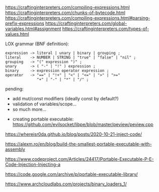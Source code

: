 https://craftinginterpreters.com/compiling-expressions.html
https://craftinginterpreters.com/chunks-of-bytecode.html
https://craftinginterpreters.com/compiling-expressions.html#parsing-prefix-expressions
https://craftinginterpreters.com/global-variables.html#assignment
https://craftinginterpreters.com/types-of-values.html

LOX grammar (BNF definition):
```
expression -> literal | unary | binary | grouping ;
literal    -> NUMBER | STRING | "true" | "false" | "nil" ;
grouping   -> "(" expression ")" ;
unary      -> ( "-" | "!" ) expression ;
binary     -> expression operator expression ;
operator   -> "==" | "!+" | "<" | "<=" | ">" | ">="
              "+" | "-" | "*" | "/" ;
```

pending:
- add mut/const modifiers (ideally const by default?)
- validation of variables/scope...
- so much more...

* creating portable executable:
https://github.com/evilsocket/libpe/blob/master/peview/peview.cpp

https://whereisr0da.github.io/blog/posts/2020-10-21-inject-code/

https://alexm.ro/en/blog/build-the-smallest-portable-executable-with-assembly

https://www.codeproject.com/Articles/24417/Portable-Executable-P-E-Code-Injection-Injecting-a

https://code.google.com/archive/p/portable-executable-library/

https://www.archcloudlabs.com/projects/binary_loaders_1/

